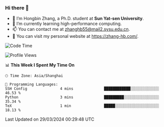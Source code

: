 ### Hi there 👋

- 🔭 I’m Hongbin Zhang, a Ph.D. student at **Sun Yat-sen University**.
- 🌱 I’m currently learning high-performance computing.
- 📫 You can contact me at zhanghb55@mail2.sysu.edu.cn.
- 👀 You can visit my personal website at https://zhang-hb.com/.

<!--START_SECTION:waka-->
![Code Time](http://img.shields.io/badge/Code%20Time-310%20hrs%2040%20mins-blue)

![Profile Views](http://img.shields.io/badge/Profile%20Views-0-blue)

📊 **This Week I Spent My Time On** 

```text
🕑︎ Time Zone: Asia/Shanghai

💬 Programming Languages: 
SSH Config               4 mins              ████████████░░░░░░░░░░░░░   46.53 % 
Python                   3 mins              █████████░░░░░░░░░░░░░░░░   35.34 % 
TeX                      1 min               █████░░░░░░░░░░░░░░░░░░░░   18.13 % 
```


 Last Updated on 29/03/2024 00:29:48 UTC
<!--END_SECTION:waka-->
